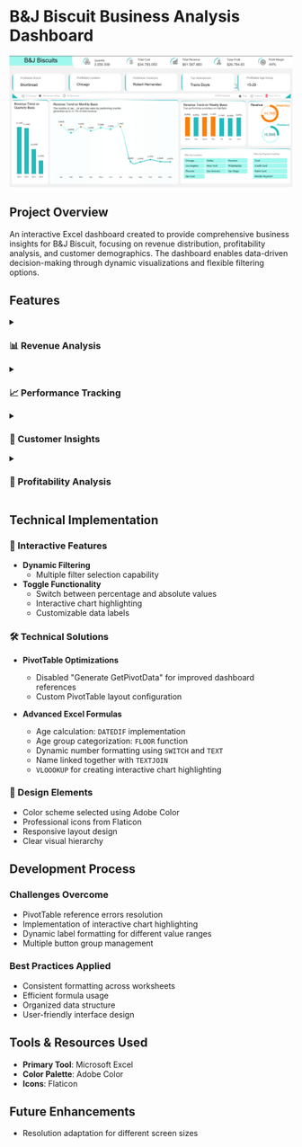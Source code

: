 
# B&J Biscuit Business Analysis Dashboard


![Dashboard1](/images/20250214144701.png)

## Project Overview
An interactive Excel dashboard created to provide comprehensive business insights for B&J Biscuit, focusing on revenue distribution, profitability analysis, and customer demographics. The dashboard enables data-driven decision-making through dynamic visualizations and flexible filtering options.

## Features

<details>
    <summary><h3>📊 Revenue Analysis</h3></summary>

    <ul>
        <li><strong>Multi-dimensional Revenue Distribution</strong>
            <ul>
                <li>Demographic breakdown by age group and gender</li>
                <li>Payment method distribution</li>
                <li>Geographic revenue share visualization</li>
            </ul>
        </li>
        <li><strong>Dynamic Revenue Views</strong>
            <ul>
                <li>Toggle between absolute values and percentage contributions</li>
                <li>Interactive charts with highlighting capabilities</li>
                <li>Custom number formatting (K, M, B) for better readability</li>
            </ul>
        </li>
    </ul>
</details>

<details>
    <summary><h3>📈 Performance Tracking</h3></summary>

    <ul>
        <li><strong>Temporal Analysis</strong>
            <ul>
                <li>Quarter-over-Quarter (QoQ) changes</li>
                <li>Month-over-Month (MoM) trends</li>
                <li>Week performance</li>
                <li>Weekday vs. Weekend comparison</li>
            </ul>
        </li>
        <li><strong>Key Performance Indicators</strong>
            <ul>
                <li>Quantity Sold</li>
                <li>Total Revenue</li>
                <li>Cost of Goods Sold (COGS)</li>
                <li>Total Profit</li>
                <li>Profit Margin</li>
            </ul>
        </li>
    </ul>
</details>

<details>
    <summary><h3>👥 Customer Insights</h3></summary>

    <ul>
        <li>Top 5 revenue-contributing customers</li>
        <li>Customer acquisition metrics</li>
        <li>Age group distribution analysis</li>
        <li>Geographic performance breakdown</li>
    </ul>
</details>

<details>
    <summary><h3>🎯 Profitability Analysis</h3></summary>

    <ul>
        <li>Most profitable:
            <ul>
                <li>Brand</li>
                <li>Location</li>
                <li>Customer segment</li>
                <li>Sales representative</li>
            </ul>
        </li>
    </ul>
</details>

## Technical Implementation

### 📱 Interactive Features
- **Dynamic Filtering**
    - Multiple filter selection capability
- **Toggle Functionality**
    - Switch between percentage and absolute values
    - Interactive chart highlighting
    - Customizable data labels
  

### 🛠 Technical Solutions
- **PivotTable Optimizations**
    - Disabled "Generate GetPivotData" for improved dashboard references
    - Custom PivotTable layout configuration

- **Advanced Excel Formulas**
    - Age calculation: `DATEDIF` implementation
    - Age group categorization: `FLOOR` function
    - Dynamic number formatting using `SWITCH` and `TEXT`
    - Name linked together with `TEXTJOIN`
    - `VLOOOKUP` for creating interactive chart highlighting 

### 🎨 Design Elements
- Color scheme selected using Adobe Color
- Professional icons from Flaticon
- Responsive layout design
- Clear visual hierarchy

## Development Process

### Challenges Overcome
- PivotTable reference errors resolution
- Implementation of interactive chart highlighting
- Dynamic label formatting for different value ranges
- Multiple button group management

### Best Practices Applied
- Consistent formatting across worksheets
- Efficient formula usage
- Organized data structure
- User-friendly interface design

## Tools & Resources Used
- **Primary Tool**: Microsoft Excel
- **Color Palette**: Adobe Color
- **Icons**: Flaticon

## Future Enhancements
- Resolution adaptation for different screen sizes
